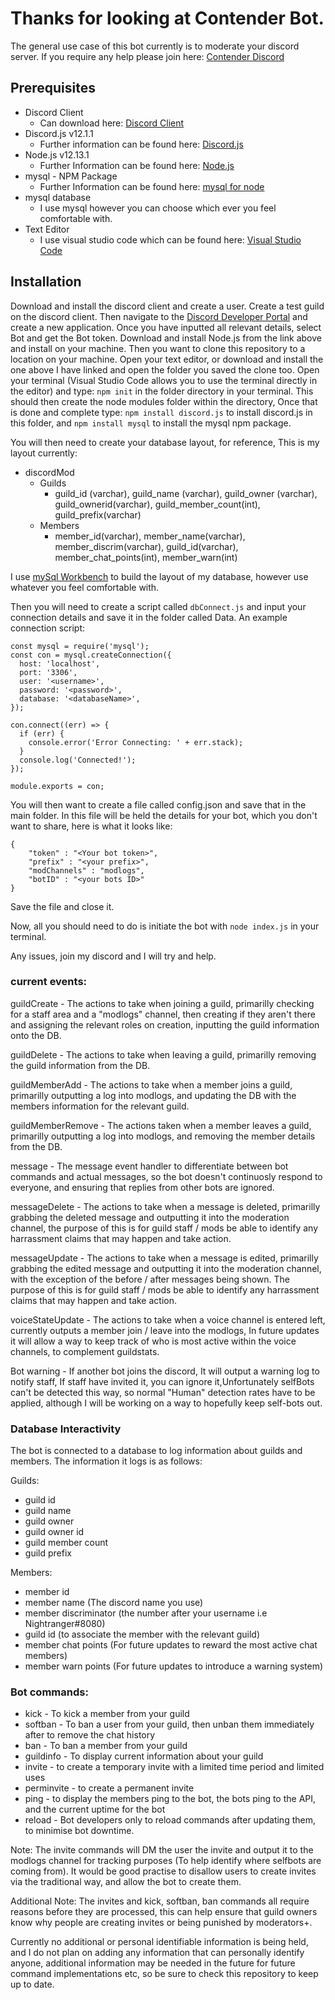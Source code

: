 # Thanks for looking at Contender Bot.
The general use case of this bot currently is to moderate your discord server. If you require any help please join here:
[Contender Discord](https://discord.gg/hyFApCR)

## Prerequisites
* Discord Client
  * Can download here: [Discord Client](https://discordapp.com/)
* Discord.js v12.1.1
  * Further information can be found here: [Discord.js](https://discord.js.org/#/)
* Node.js v12.13.1
  * Further Information can be found here: [Node.js](https://nodejs.org/en/)
* mysql - NPM Package
  * Further Information can be found here: [mysql for node](https://www.npmjs.com/package/mysql)
* mysql database
  * I use mysql however you can choose which ever you feel comfortable with.
* Text Editor
  * I use visual studio code which can be found here: [Visual Studio Code](https://code.visualstudio.com/)

## Installation
Download and install the discord client and create a user.
Create a test guild on the discord client.
Then navigate to the [Discord Developer Portal](https://discordapp.com/developers/applications) and create a new application.
Once you have inputted all relevant details, select Bot and get the Bot token.
Download and install Node.js from the link above and install on your machine.
Then you want to clone this repository to a location on your machine.
Open your text editor, or download and install the one above I have linked and open the folder you saved the clone too.
Open your terminal (Visual Studio Code allows you to use the terminal directly in the editor) and type:
`npm init` in the folder directory in your terminal.
This should then create the node modules folder within the directory, Once that is done and complete type:
`npm install discord.js` to install discord.js in this folder, and `npm install mysql` to install the mysql npm package.

You will then need to create your database layout, for reference, This is my layout currently:
- discordMod
  - Guilds
    - guild_id (varchar), guild_name (varchar), guild_owner (varchar), guild_ownerid(varchar), guild_member_count(int), guild_prefix(varchar)
  - Members
    - member_id(varchar), member_name(varchar), member_discrim(varchar), guild_id(varchar), member_chat_points(int), member_warn(int)

I use [mySql Workbench](https://www.mysql.com/products/workbench/) to build the layout of my database, however use whatever you feel comfortable with.

Then you will need to create a script called `dbConnect.js` and input your connection details and save it in the folder called Data.
An example connection script:
```
const mysql = require('mysql');
const con = mysql.createConnection({
  host: 'localhost',
  port: '3306',
  user: '<username>',
  password: '<password>',
  database: '<databaseName>',
});

con.connect((err) => {
  if (err) {
    console.error('Error Connecting: ' + err.stack);
  }
  console.log('Connected!');
});

module.exports = con;
```
You will then want to create a file called config.json and save that in the main folder. In this file will be held the details for your bot, which you don't want to share, here is what it looks like:
```
{
    "token" : "<Your bot token>",
    "prefix" : "<your prefix>",
    "modChannels" : "modlogs",
    "botID" : "<your bots ID>"
}
```
Save the file and close it.

Now, all you should need to do is initiate the bot with `node index.js` in your terminal.

Any issues, join my discord and I will try and help.

### current events:

guildCreate - The actions to take when joining a guild, primarilly checking for a staff area and a "modlogs" channel, 
then creating if they aren't there and assigning the relevant roles on creation, inputting the guild information onto the DB.

guildDelete - The actions to take when leaving a guild, primarilly removing the guild information from the DB.

guildMemberAdd - The actions to take when a member joins a guild, primarilly outputting a log into modlogs, and updating the DB with
the members information for the relevant guild.

guildMemberRemove - The actions taken when a member leaves a guild, primarilly outputting a log into modlogs, and removing the member
details from the DB.

message - The message event handler to differentiate between bot commands and actual messages, so the bot doesn't continuosly respond to
everyone, and ensuring that replies from other bots are ignored.

messageDelete - The actions to take when a message is deleted, primarilly grabbing the deleted message and outputting it into the moderation channel, the purpose of this is for guild staff / mods be able to identify any harrassment claims that may happen and take action.

messageUpdate - The actions to take when a message is edited, primarilly grabbing the edited message and outputting it into the moderation channel, with the exception of the before / after messages being shown. The purpose of this is for guild staff / mods be able to identify any harrassment claims that may happen and take action.

voiceStateUpdate - The actions to take when a voice channel is entered left, currently outputs a member join / leave into the modlogs, In future updates it will allow a way to keep track of who is most active within the voice channels, to complement guildstats.

Bot warning - If another bot joins the discord, It will output a warning log to notify staff, If staff have invited it, you can ignore it,Unfortunately selfBots can't be detected this way, so normal "Human" detection rates have to be applied, although I will be working on a way to hopefully keep self-bots out.

### Database Interactivity

The bot is connected to a database to log information about guilds and members. The information it logs is as follows:

Guilds: 
* guild id
* guild name
* guild owner
* guild owner id
* guild member count
* guild prefix

Members:
* member id
* member name (The discord name you use)
* member discriminator (the number after your username i.e Nightranger#8080)
* guild id (to associate the member with the relevant guild)
* member chat points (For future updates to reward the most active chat members)
* member warn points (For future updates to introduce a warning system)

### Bot commands:

* kick - To kick a member from your guild
* softban - To ban a user from your guild, then unban them immediately after to remove the chat history 
* ban - To ban a member from your guild
* guildinfo - To display current information about your guild
* invite - to create a temporary invite with a limited time period and limited uses
* perminvite - to create a permanent invite
* ping - to display the members ping to the bot, the bots ping to the API, and the current uptime for the bot
* reload - Bot developers only to reload commands after updating them, to minimise bot downtime.

Note: The invite commands will DM the user the invite and output it to the modlogs channel for tracking purposes (To help identify where selfbots are coming from).
It would be good practise to disallow users to create invites via the traditional way, and allow the bot to create them.

Additional Note: The invites and kick, softban, ban commands all require reasons before they are processed, this can help ensure that guild owners know why people are
creating invites or being punished by moderators+.

Currently no additional or personal identifiable information is being held, and I do not plan on adding any information that can personally identify anyone, additional 
information may be needed in the future for future command implementations etc, so be sure to check this repository to keep up to date.
